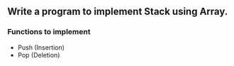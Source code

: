 ## Write a program to implement Stack using Array. 

### Functions to implement
- Push (Insertion)
- Pop (Deletion)
